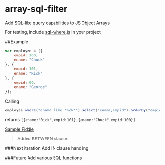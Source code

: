 # array-sql-filter
Add SQL-like query capabilities to JS Object Arrays

For testing, include [sql-where.js](https://github.com/krishnakumar-m/array-sql-filter/blob/master/src/sql-where.js) in your project

##Example
```javascript
var employee = [{
    empid: 100,
    ename: "Chuck"
}, {
    empid: 101,
    ename: "Rick"
}, {
    empid: 99,
    ename: "George"
}];
```

Calling 
```javascript
employee.where("ename like '%ck'").select("ename,empid").orderBy("empid desc")
```
returns `[{ename:"Rick",empid:101},{ename:"Chuck",empid:100}]`.


[Sample Fiddle](http://jsfiddle.net/krishnakumarm777/dgeLn5wa/13/)


>Added BETWEEN clause.

###Next iteration 
Add IN clause handling

###Future 
Add various SQL functions 
